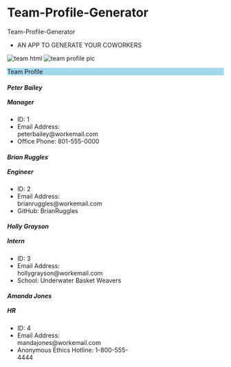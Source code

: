 # Team-Profile-Generator
Team-Profile-Generator
* AN APP TO GENERATE YOUR COWORKERS


![team html](https://user-images.githubusercontent.com/89046934/143792867-36493c9a-1159-4570-9f8f-6f7fd321bd41.PNG)
![team profile pic](https://user-images.githubusercontent.com/89046934/143792871-08e97820-43ea-4757-8029-034f45a0fece.PNG)
<!DOCTYPE html>
<html lang="en">

<head>
    <meta charset="UTF-8">
    <meta name="viewport" content="width=device-width, initial-scale=1.0">
    <meta http-equiv="X-UA-Compatible" content="ie=edge">
    <link rel="stylesheet" href="https://cdnjs.cloudflare.com/ajax/libs/font-awesome/5.11.2/css/all.min.css">
    <link href="https://fonts.googleapis.com/css?family=Public+Sans:300i,300,500&display=swap" rel="stylesheet">
    <link rel="stylesheet" href="./src/style.css">
    <title>Team-Profile-Generator</title>
</head>

<body>
    <nav class="navbar navbar-light  mb-5" style="background-color: #a3d8ec;">
        <span class="navbar-brand mb-0 h1 w-100 text-center">Team Profile</span>
    </nav>
    <div class="container">
        <div class="row">
            <div class="col-6">
                <div class="card mx-auto card text-black bg-info mb-3" style="width: 18rem">
                    <h5 class="card-header">Peter Bailey<br /><br />Manager</h5>
                    <ul class="list-group list-group-flush">
                        <li class="list-group-item">ID: 1</li>
                        <li class="list-group-item">Email Address: peterbailey@workemail.com</li>
                        <li class="list-group-item">Office Phone: 801-555-0000</li>
                    </ul>
                </div>
            </div>
            <div class="col-6">
                <div class="card mx-auto card text-black bg-info mb-3" style="width: 18rem">
                    <h5 class="card-header">Brian Ruggles<br /><br />Engineer</h5>
                    <ul class="list-group list-group-flush">
                        <li class="list-group-item">ID: 2</li>
                        <li class="list-group-item">Email Address: brianruggles@workemail.com</li>
                        <li class="list-group-item">GitHub: BrianRuggles</li>
                    </ul>
                </div>
            </div>
            <div class="col-6">
                <div class="card mx-auto card text-black bg-info mb-3" style="width: 18rem">
                    <h5 class="card-header">Holly Grayson<br /><br />Intern</h5>
                    <ul class="list-group list-group-flush">
                        <li class="list-group-item">ID: 3</li>
                        <li class="list-group-item">Email Address: hollygrayson@workemail.com</li>
                        <li class="list-group-item">School: Underwater Basket Weavers</li>
                    </ul>
                </div>
            </div>
            <div class="col-6">
                <div class="card mx-auto  card text-black bg-info mb-3" style="width: 18rem">
                    <h5 class="card-header">Amanda Jones<br /><br />HR</h5>
                    <ul class="list-group list-group-flush">
                        <li class="list-group-item">ID: 4</li>
                        <li class="list-group-item">Email Address: mandajones@workemail.com</li>
                        <li class="list-group-item">Anonymous Ethics Hotline: 1-800-555-4444</li>
                    </ul>
                </div>
            </div>
        </div>
    </div>

</body>

</html>
